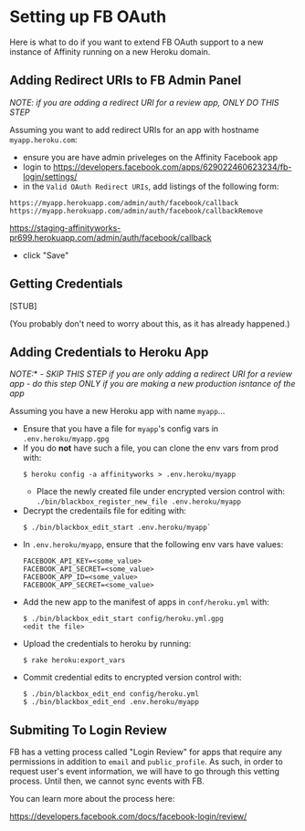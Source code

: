 # Setting up FB OAuth

Here is what to do if you want to extend FB OAuth support to a new instance of Affinity running on a new Heroku domain.

## Adding Redirect URIs to FB Admin Panel

*NOTE: if you are adding a redirect URI for a review app, ONLY  DO THIS STEP*

Assuming you want to add redirect URIs for an app with hostname `myapp.heroku.com`:

* ensure you are have admin priveleges on the Affinity Facebook app
* login to https://developers.facebook.com/apps/629022460623234/fb-login/settings/
* in the `Valid OAuth Redirect URIs`, add listings of the following form:
```
https://myapp.herokuapp.com/admin/auth/facebook/callback
https://myapp.herokuapp.com/admin/auth/facebook/callbackRemove
```
https://staging-affinityworks-pr699.herokuapp.com/admin/auth/facebook/callback

* click "Save"

## Getting Credentials

[STUB]

(You probably don't need to worry about this, as it has already happened.)

## Adding Credentials to Heroku App

*NOTE:**
*- SKIP THIS STEP if you are only adding a redirect URI for a review app*
*- do this step ONLY if you are making a new production isntance of the app*

Assuming you have a new Heroku app with name `myapp`...

* Ensure that you have a file for `myapp`'s config vars in `.env.heroku/myapp.gpg`
* If you do **not** have such a file, you can clone the env vars from prod with:
  ``` shell
  $ heroku config -a affinityworks > .env.heroku/myapp
  ```
  * Place the newly created file under encrypted version control with:
  `./bin/blackbox_register_new_file .env.heroku/myapp`
* Decrypt the credentails file for editing with:
  ``` shell
  $ ./bin/blackbox_edit_start .env.heroku/myapp`
  ```
* In `.env.heroku/myapp`, ensure that the following env vars have values:
  ```
  FACEBOOK_API_KEY=<some_value>
  FACEBOOK_API_SECRET=<some_value>
  FACEBOOK_APP_ID=<some_value>
  FACEBOOK_APP_SECRET=<some_value>
  ```
* Add the new app to the manifest of apps in `conf/heroku.yml` with:
  ``` shell
  $ ./bin/blackbox_edit_start config/heroku.yml.gpg
  <edit the file>
  ```
* Upload the credentials to heroku by running:
  ``` shell
  $ rake heroku:export_vars
  ```
* Commit credential edits to encrypted version control with:
  ``` shell
  $ ./bin/blackbox_edit_end config/heroku.yml
  $ ./bin/blackbox_edit_end .env.heroku/myapp
  ```

## Submiting To Login Review

FB has a vetting process called "Login Review" for apps that require any permissions in addition to `email` and `public_profile`. As such, in order to request user's event information, we will have to go through this vetting process. Until then, we cannot sync events with FB.

You can learn more about the process here:

https://developers.facebook.com/docs/facebook-login/review/
